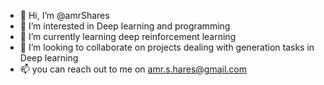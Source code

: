 - 👋 Hi, I’m @amrShares
- 👀 I’m interested in Deep learning and programming
- 🌱 I’m currently learning deep reinforcement learning
- 💞️ I’m looking to collaborate on projects dealing with generation tasks in Deep learning
- 📫 you can reach out to me on amr.s.hares@gmail.com

<!---
amrShares/amrShares is a ✨ special ✨ repository because its `README.md` (this file) appears on your GitHub profile.
You can click the Preview link to take a look at your changes.
--->
